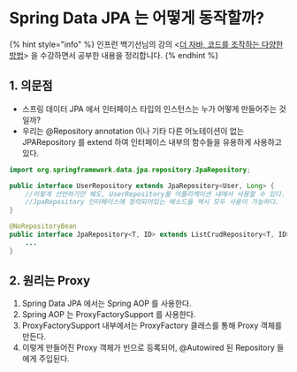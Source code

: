 # Spring Data JPA 는 어떻게 동작할까?

{% hint style="info" %}
인프런 백기선님의 강의 <[더 자바, 코드를 조작하는 다양한 방법](https://www.inflearn.com/course/the-java-code-manipulation/dashboard)> 을 수강하면서 공부한 내용을 정리합니다.&#x20;
{% endhint %}



## 1. 의문점&#x20;

* 스프링 데이터 JPA 에서 인터페이스 타입의 인스턴스는 누가 어떻게 만들어주는 것일까?&#x20;
* 우리는 @Repository annotation 이나 기타 다른 어노테이션이 없는 JPARepository 를 extend 하여 인터페이스 내부의 함수들을 유용하게 사용하고 있다.&#x20;

```java
import org.springframework.data.jpa.repository.JpaRepository;

public interface UserRepository extends JpaRepository<User, Long> {
    //이렇게 선언하기만 해도, UserRepository를 어플리케이션 내에서 사용할 수 있다. 
    //JpaRepository 인터페이스에 정의되어있는 메소드들 역시 모두 사용이 가능하다. 
}

@NoRepositoryBean
public interface JpaRepository<T, ID> extends ListCrudRepository<T, ID>, ListPagingAndSortingRepository<T, ID>, QueryByExampleExecutor<T> { 
    ... 
}
```



## 2. 원리는 Proxy&#x20;

1. Spring Data JPA 에서는 Spring AOP 를 사용한다.&#x20;
2. Spring AOP 는 ProxyFactorySupport 를 사용한다.&#x20;
3. ProxyFactorySupport 내부에서는 ProxyFactory 클래스를 통해 Proxy 객체를 만든다.&#x20;
4. 이렇게 만들어진 Proxy 객체가 빈으로 등록되어, @Autowired 된 Repository 들에게 주입된다.&#x20;

